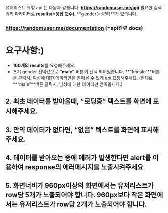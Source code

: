 유저리스트 요청 api 는 다음과 같습니다. **https://randomuser.me/api**
필요한 검색 쿼리 파라미터로 **results(=응답 갯수)**, **gender(=성별)**가 있습니다.

### **https://randomuser.me/documentation** (=api관련 docs)

###

###

# 요구사항:)

- **100개의 results**를 요청해주세요.
- 초기 gender 선택값으로 **“male”** 버튼이 선택 되어있습니다. **“female”**버튼을 클릭시, 여성에 대한 데이터만을 받아올 수 있게 api 요청해주세요. (반대로 **“male”**버튼 클릭시, 남성에 대한 데이터만 받아옵니다.)

## 2. 최초 데이터를 받아올때, **“로딩중”** 텍스트를 화면에 표시해주세요.

## 3. 만약 데이터가 없다면, **“없음”** 텍스트를 화면에 표시해주세요.

## 4. 데이터를 받아오는 중에 에러가 발생한다면 **alert**를 이용하여 **response**의 에러메시지를 노출시켜주세요

## 5. 화면너비가 **960px이상**의 화면에서는 유저리스트가 **row당 5개**가 노출되어야 합니다. **960px보다 작은** 화면에서는 유저리스트가 **row당 2개**가 노출되어야 합니다.
